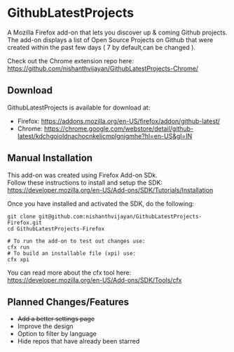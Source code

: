 # GithubLatestProjects
A Mozilla Firefox add-on that lets you discover up &amp; coming Github projects.  
The add-on displays a list of Open Source Projects on Github that were created within the past few days ( 7 by default,can be changed ).   
  
Check out the Chrome extension repo here:  
https://github.com/nishanthvijayan/GithubLatestProjects-Chrome/  
  
## Download  
GithubLatestProjects is  available for download at:
- Firefox: https://addons.mozilla.org/en-US/firefox/addon/github-latest/
- Chrome:  https://chrome.google.com/webstore/detail/github-latest/kdchgoioldnachocnkeljcmplgnigmhe?hl=en-US&gl=IN   

## Manual Installation
This add-on was created using Firefox Add-on SDk.  
Follow these instructions to install and setup the SDK:   
https://developer.mozilla.org/en-US/Add-ons/SDK/Tutorials/Installation  
  
Once you have installed and activated the SDK, do the following:    
```
git clone git@github.com:nishanthvijayan/GithubLatestProjects-Firefox.git  
cd GithubLatestProjects-Firefox
  
# To run the add-on to test out changes use:
cfx run
# To build an installable file (xpi) use:
cfx xpi
```
You can read more about the cfx tool here:  
https://developer.mozilla.org/en-US/Add-ons/SDK/Tools/cfx  
  
## Planned Changes/Features
- ~~Add a better settings page~~
- Improve the design  
- Option to filter by language  
- Hide repos that have already been starred